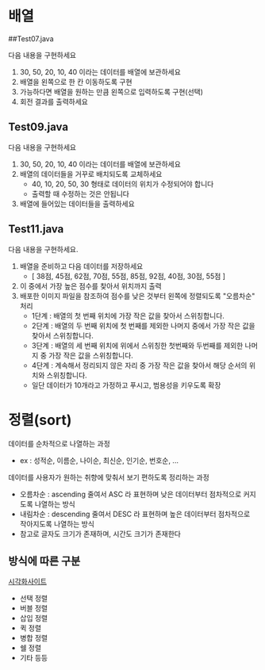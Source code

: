 # 배열

##Test07.java

다음 내용을 구현하세요

1. 30, 50, 20, 10, 40 이라는 데이터를 배열에 보관하세요
2. 배열을 왼쪽으로 한 칸 이동하도록 구현
3. 가능하다면 배열을 원하는 만큼 왼쪽으로 입력하도록 구현(선택)
4. 회전 결과를 출력하세요 


## Test09.java

다음 내용을 구현하세요

1. 30, 50, 20, 10, 40 이라는 데이터를 배열에 보관하세요
2. 배열의 데이터들을 거꾸로 배치되도록 교체하세요
	- 40, 10, 20, 50, 30 형태로 데이터의 위치가 수정되어야 합니다
	- 출력할 때 수정하는 것은 안됩니다
3. 배열에 들어있는 데이터들을 출력하세요

## Test11.java

다음 내용을 구현하세요.

1. 배열을 준비하고 다음 데이터를 저장하세요
	- [ 38점, 45점, 62점, 70점, 55점, 85점, 92점, 40점, 30점, 55점 ]
2. 이 중에서 가장 높은 점수를 찾아서 위치까지 출력
3. 배포한 이미지 파일을 참조하여 점수를 낮은 것부터 왼쪽에 정렬되도록 "오름차순" 처리
	- 1단계 : 배열의 첫 번째 위치에 가장 작은 값을 찾아서 스위칭합니다.
	- 2단계 : 배열의 두 번째 위치에 첫 번째를 제외한 나머지 중에서 가장 작은 값을 찾아서 스위칭합니다.
	- 3단계 : 배열의 세 번째 위치에 위에서 스위칭한 첫번째와 두번째를 제외한 나머지 중 가장 작은 값을 스위칭합니다.
	- 4단계 : 계속해서 정리되지 않은 자리 중 가장 작은 값을 찾아서 해당 순서의 위치와 스위칭합니다.
	- 일단 데이터가 10개라고 가정하고 푸시고, 범용성을 키우도록 확장

# 정렬(sort)

데이터를 순차적으로 나열하는 과정
- ex : 성적순, 이름순, 나이순, 최신순, 인기순, 번호순, ...

데이터를 사용자가 원하는 취향에 맞춰서 보기 편하도록 정리하는 과정

- 오름차순 : ascending 줄여서 ASC 라 표현하며 낮은 데이터부터 점차적으로 커지도록 나열하는 방식
- 내림차순 : descending 줄여서 DESC 라 표현하며 높은 데이터부터 점차적으로 작아지도록 나열하는 방식
- 참고로 글자도 크기가 존재하며, 시간도 크기가 존재한다

## 방식에 따른 구분

[시각화사이트](https://www.toptal.com/developers/sorting-algorithms)

- 선택 정렬
- 버블 정렬
- 삽입 정렬
- 퀵 정렬
- 병합 정렬
- 쉘 정렬
- 기타 등등











